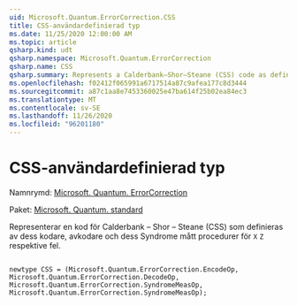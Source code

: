 ```yaml
---
uid: Microsoft.Quantum.ErrorCorrection.CSS
title: CSS-användardefinierad typ
ms.date: 11/25/2020 12:00:00 AM
ms.topic: article
qsharp.kind: udt
qsharp.namespace: Microsoft.Quantum.ErrorCorrection
qsharp.name: CSS
qsharp.summary: Represents a Calderbank–Shor–Steane (CSS) code as defined by its encoder, decoder, and its syndrome measurement procedures for `X` and `Z` errors, respectively.
ms.openlocfilehash: f02412f065991a6717514a87c9afea177c8d3444
ms.sourcegitcommit: a87c1aa8e7453360025e47ba614f25b02ea84ec3
ms.translationtype: MT
ms.contentlocale: sv-SE
ms.lasthandoff: 11/26/2020
ms.locfileid: "96201180"
---
```

# <a name="css-user-defined-type"></a>CSS-användardefinierad typ

Namnrymd: [Microsoft. Quantum. ErrorCorrection](xref:Microsoft.Quantum.ErrorCorrection)

Paket: [Microsoft. Quantum. standard](https://nuget.org/packages/Microsoft.Quantum.Standard)


Representerar en kod för Calderbank – Shor – Steane (CSS) som definieras av dess kodare, avkodare och dess Syndrome mått procedurer för `X` `Z` respektive fel.

```qsharp

newtype CSS = (Microsoft.Quantum.ErrorCorrection.EncodeOp, Microsoft.Quantum.ErrorCorrection.DecodeOp, Microsoft.Quantum.ErrorCorrection.SyndromeMeasOp, Microsoft.Quantum.ErrorCorrection.SyndromeMeasOp);
```

